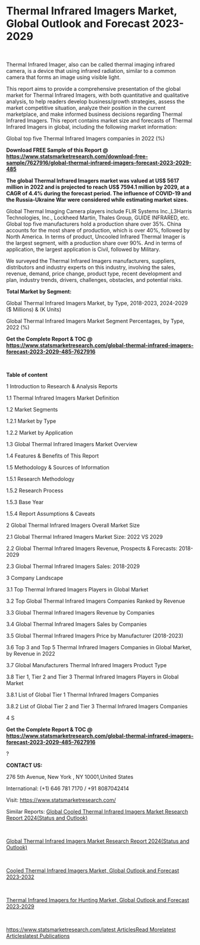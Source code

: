 <h1>Thermal Infrared Imagers Market, Global Outlook and Forecast 2023-2029</h1><br/><p>Thermal Infrared Imager, also can be called thermal imaging infrared camera, is a device that using infrared radiation, similar to a common camera that forms an image using visible light.</p>
 
 
 
 <p>This report aims to provide a comprehensive presentation of the global market for Thermal Infrared Imagers, with both quantitative and qualitative analysis, to help readers develop business/growth strategies, assess the market competitive situation, analyze their position in the current marketplace, and make informed business decisions regarding Thermal Infrared Imagers. This report contains market size and forecasts of Thermal Infrared Imagers in global, including the following market information:</p>
 
 
 
 <p>Global top five Thermal Infrared Imagers companies in 2022 (%)</p>
 
 
 
 <p><strong>Download FREE Sample of this Report @ <a href="https://www.statsmarketresearch.com/download-free-sample/7627916/global-thermal-infrared-imagers-forecast-2023-2029-485">https://www.statsmarketresearch.com/download-free-sample/7627916/global-thermal-infrared-imagers-forecast-2023-2029-485</a></strong></p>
 
 
 
 <p><strong>The global Thermal Infrared Imagers market was valued at US$ 5617 million in 2022 and is projected to reach US$ 7594.1 million by 2029, at a <strong>CAGR</strong> of 4.4% during the forecast period. The influence of COVID-19 and the Russia-Ukraine War were considered while estimating market sizes.</strong></p>
 
 
 
 <p>Global Thermal Imaging Camera players include FLIR Systems Inc.,L3Harris Technologies, Inc., Lockheed Martin, Thales Group, GUIDE INFRARED, etc. Global top five manufacturers hold a production share over 35%. China accounts for the most share of production, which is over 40%, followed by North America. In terms of product, Uncooled Infrared Thermal Imager is the largest segment, with a production share over 90%. And in terms of application, the largest application is Civil, followed by Military.</p>
 
 
 
 <p>We surveyed the Thermal Infrared Imagers manufacturers, suppliers, distributors and industry experts on this industry, involving the sales, revenue, demand, price change, product type, recent development and plan, industry trends, drivers, challenges, obstacles, and potential risks.</p>
 
 
 
 <p><strong>Total Market by Segment:</strong></p>
 
 
 
 <p>Global Thermal Infrared Imagers Market, by Type, 2018-2023, 2024-2029 ($ Millions) & (K Units)</p>
 
 
 
 <p>Global Thermal Infrared Imagers Market Segment Percentages, by Type, 2022 (%)</p>
 
 
 
 <div><b>Get the Complete Report & TOC @ <a href="https://www.statsmarketresearch.com/global-thermal-infrared-imagers-forecast-2023-2029-485-7627916">https://www.statsmarketresearch.com/global-thermal-infrared-imagers-forecast-2023-2029-485-7627916</a></b></div>
 
 
 
 <p><br />
 
 <b>Table of content</b></p>
 
 
 
 <p>1 Introduction to Research & Analysis Reports<br />
 
 1.1 Thermal Infrared Imagers Market Definition<br />
 
 1.2 Market Segments<br />
 
 1.2.1 Market by Type<br />
 
 1.2.2 Market by Application<br />
 
 1.3 Global Thermal Infrared Imagers Market Overview<br />
 
 1.4 Features & Benefits of This Report<br />
 
 1.5 Methodology & Sources of Information<br />
 
 1.5.1 Research Methodology<br />
 
 1.5.2 Research Process<br />
 
 1.5.3 Base Year<br />
 
 1.5.4 Report Assumptions & Caveats<br />
 
 2 Global Thermal Infrared Imagers Overall Market Size<br />
 
 2.1 Global Thermal Infrared Imagers Market Size: 2022 VS 2029<br />
 
 2.2 Global Thermal Infrared Imagers Revenue, Prospects & Forecasts: 2018-2029<br />
 
 2.3 Global Thermal Infrared Imagers Sales: 2018-2029<br />
 
 3 Company Landscape<br />
 
 3.1 Top Thermal Infrared Imagers Players in Global Market<br />
 
 3.2 Top Global Thermal Infrared Imagers Companies Ranked by Revenue<br />
 
 3.3 Global Thermal Infrared Imagers Revenue by Companies<br />
 
 3.4 Global Thermal Infrared Imagers Sales by Companies<br />
 
 3.5 Global Thermal Infrared Imagers Price by Manufacturer (2018-2023)<br />
 
 3.6 Top 3 and Top 5 Thermal Infrared Imagers Companies in Global Market, by Revenue in 2022<br />
 
 3.7 Global Manufacturers Thermal Infrared Imagers Product Type<br />
 
 3.8 Tier 1, Tier 2 and Tier 3 Thermal Infrared Imagers Players in Global Market<br />
 
 3.8.1 List of Global Tier 1 Thermal Infrared Imagers Companies<br />
 
 3.8.2 List of Global Tier 2 and Tier 3 Thermal Infrared Imagers Companies<br />
 
 4 S</p>
 
 
 
 <div><b>Get the Complete Report & TOC @ <a href="https://www.statsmarketresearch.com/global-thermal-infrared-imagers-forecast-2023-2029-485-7627916">https://www.statsmarketresearch.com/global-thermal-infrared-imagers-forecast-2023-2029-485-7627916</a></b></div>
 
 
 
 <p>? </p>
 
 
 
 <p><b>CONTACT US:</b><br />
 
 276 5th Avenue, New York , NY 10001,United States<br />
 
 International: (+1) 646 781 7170 / +91 8087042414<br />
 
 Visit: <a href="https://www.statsmarketresearch.com/">https://www.statsmarketresearch.com/</a><br />
 
 Similar Reports: <a href="https://www.statsmarketresearch.com/global-thermal-infrared-imagers-forecast-2023-2029-485-7627916">Global Cooled Thermal Infrared Imagers Market Research Report 2024(Status and Outlook)</a><br />
 
 <br />
 
 <a href="https://www.statsmarketresearch.com/global-thermal-infrared-imagers-forecast-2023-2029-485-7627916">Global Thermal Infrared Imagers Market Research Report 2024(Status and Outlook)</a><br />
 
 <br />
 
 <a href="https://www.statsmarketresearch.com/global-thermal-infrared-imagers-forecast-2023-2029-485-7627916">Cooled Thermal Infrared Imagers Market, Global Outlook and Forecast 2023-2032</a><br />
 
 <br />
 
 <a href="https://www.statsmarketresearch.com/global-thermal-infrared-imagers-forecast-2023-2029-485-7627916">Thermal Infrared Imagers for Hunting Market, Global Outlook and Forecast 2023-2029</a><br />
 
 <br />
 
 <a href="https://gyeongbokgung.com">https://www.statsmarketresearch.com/</a><a href="https://hallyeomaritime.com">latest Articles</a><a href="https://jingwansa.com">Read More</a><a href="https://nguoiviet.jp/">latest Articles</a><a href="https://www.intelmarketresearch.com/">latest Publications</a></p>